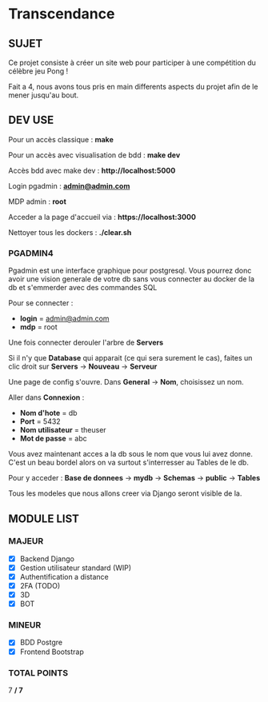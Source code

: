 # Transcendance

## SUJET

Ce projet consiste à créer un site web pour participer à une compétition du célèbre jeu Pong !

Fait a 4, nous avons tous pris en main differents aspects du projet afin de le mener jusqu'au bout.

## DEV USE

Pour un accès classique : **make**

Pour un accès avec visualisation de bdd : **make dev**

Accès bdd avec make dev : **http://localhost:5000**

Login pgadmin : **admin@admin.com**

MDP admin : **root**

Acceder a la page d'accueil via : **https://localhost:3000**

Nettoyer tous les dockers : **./clear.sh**

### PGADMIN4

Pgadmin est une interface graphique pour postgresql. Vous pourrez donc avoir une vision generale de votre db sans vous connecter au docker de la db et s'emmerder avec des commandes SQL

Pour se connecter : 
- **login** = admin@admin.com
- **mdp** = root

Une fois connecter derouler l'arbre de **Servers**

Si il n'y que **Database** qui apparait (ce qui sera surement le cas), faites un clic droit sur **Servers** -> **Nouveau** -> **Serveur**

Une page de config s'ouvre. Dans **General** -> **Nom**, choisissez un nom.

Aller dans **Connexion** : 
- **Nom d'hote** = db
- **Port** = 5432
- **Nom utilisateur** = theuser
- **Mot de passe** = abc

Vous avez maintenant acces a la db sous le nom que vous lui avez donne. C'est un beau bordel alors on va surtout s'interresser au Tables de le db.

Pour y acceder : **Base de donnees** -> **mydb** -> **Schemas** -> **public** -> **Tables**

Tous les modeles que nous allons creer via Django seront visible de la.

## MODULE LIST

### MAJEUR

- [x] Backend Django
- [x] Gestion utilisateur standard (WIP)
- [x] Authentification a distance
- [x] 2FA (TODO)
- [x] 3D
- [x] BOT 

### MINEUR

- [x] BDD Postgre
- [x] Frontend Bootstrap

### TOTAL POINTS

7 **/ 7**